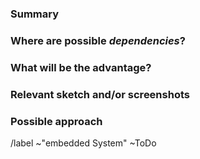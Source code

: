 <!---
Please read this!

Before opening a new issue, make sure to search for keywords in the issues
and verify the issue you're about to submit isn't a duplicate.
--->

### Summary

<!-- Summarize what you would change. -->

### Where are possible *dependencies*?

<!-- Describe what could get broken. -->

### What will be the advantage?

<!-- Describe what would be better/more easy. -->

### Relevant sketch and/or screenshots

<!-- Paste any relevant sketches. -->

### Possible approach

<!-- If you can, describe a possible solution -->

<!-- Label reminders
Use the following resources to find the appropriate labels:
- https://git.thm.de/softwaretechnik-projekt-pick-by-light-system-wise21_22/pbl-embedded-system/esp32-firmware/-/labels
-->

/label ~"embedded System" ~ToDo